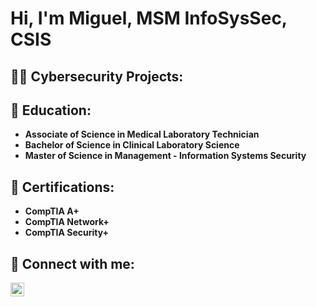 <h1>Hi, I'm Miguel, MSM InfoSysSec, CSIS 

<h2>👨‍💻 Cybersecurity Projects:</h2>

<h2>📜 Education:</h2>

- <b>Associate of Science in Medical Laboratory Technician</b>
- <b>Bachelor of Science in Clinical Laboratory Science</b>
- <b>Master of Science in Management - Information Systems Security </b>

<h2>📜 Certifications:</h2>

- <b>CompTIA A+</b>
- <b>CompTIA Network+</b>
- <b>CompTIA Security+</b>

  
<h2> 🤳 Connect with me:</h2>


[<img align="left" alt="miguelcueto | LinkedIn" width="22px" src="https://cdn.jsdelivr.net/npm/simple-icons@v3/icons/linkedin.svg" />][linkedin]


[linkedin]: https://www.linkedin.com/in/miguelcueto/

<!--
**joshmadakor1/joshmadakor1** is a ✨ _special_ ✨ repository because its `README.md` (this file) appears on your GitHub profile.

Here are some ideas to get you started:

- 🔭 I’m currently working on ...
- 🌱 I’m currently learning ...
- 👯 I’m looking to collaborate on ...
- 🤔 I’m looking for help with ...
- 💬 Ask me about ...
- 📫 How to reach me: ...
- 😄 Pronouns: ...
- ⚡ Fun fact: ...
-->

